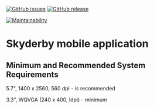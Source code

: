 [![GitHub issues](https://img.shields.io/github/issues/halconel/skyderby-app.svg)](https://github.com/halconel/skyderby-app/issues)
[![GitHub release](https://img.shields.io/github/release/halconel/skyderby-app.svg)](https://github.com/halconel/skyderby-app/releases)

[![Maintainability](https://api.codeclimate.com/v1/badges/bc488e72736f82531e5e/maintainability)](https://codeclimate.com/github/halconel/skyderby-app/maintainability)

# Skyderby mobile application

## Minimum and Recommended System Requirements
5.7", 1400 x 2560, 560 dpi - is recommended

3.3", WQVGA (240 x 400, ldpi) - minimum
